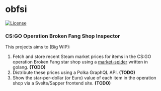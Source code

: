 # obfsi

[![License](https://img.shields.io/badge/license-MIT-brightgreen)](./LICENSE)

### CS:GO Operation Broken Fang Shop Inspector

This projects aims to (Big WIP):

1. Fetch and store recent Steam market prices for items in the CS:GO operation Broken Fang star shop using a [market-spider](./market-spider/README.md) written in golang. **(TODO)**
2. Distribute these prices using a Polka GraphQL API. **(TODO)**
3. Show the star-per-dollar (or Euro) value of each item in the operation shop via a Svelte/Sapper frontend site. **(TODO)**